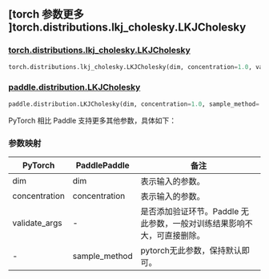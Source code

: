 ## [torch 参数更多 ]torch.distributions.lkj_cholesky.LKJCholesky

### [torch.distributions.lkj_cholesky.LKJCholesky](https://pytorch.org/docs/stable/distributions.html#torch.distributions.lkj_cholesky.LKJCholesky)

```python
torch.distributions.lkj_cholesky.LKJCholesky(dim, concentration=1.0, validate_args=None)
```

### [paddle.distribution.LKJCholesky](https://www.paddlepaddle.org.cn/documentation/docs/zh/api/paddle/distribution/LKJCholesky_cn.html)

```python
paddle.distribution.LKJCholesky(dim, concentration=1.0, sample_method='onion')
```

PyTorch 相比 Paddle 支持更多其他参数，具体如下：

### 参数映射

| PyTorch       | PaddlePaddle  | 备注                                                                    |
| ------------- | ------------- | ----------------------------------------------------------------------- |
| dim | dim | 表示输入的参数。                                                        |
| concentration | concentration | 表示输入的参数。                                                        |
| validate_args | -             | 是否添加验证环节。Paddle 无此参数，一般对训练结果影响不大，可直接删除。 |
| - | sample_method             | pytorch无此参数，保持默认即可。 |
